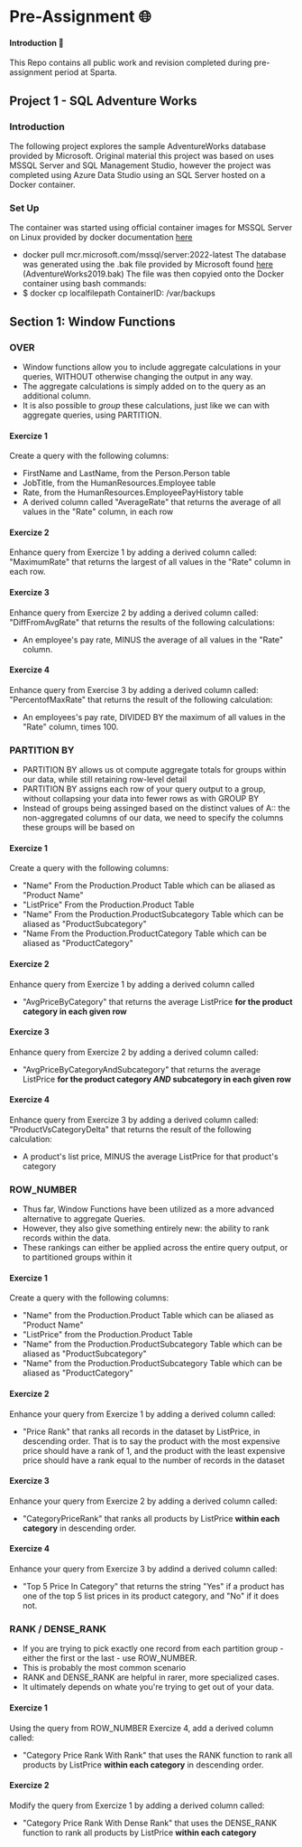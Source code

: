 # Pre-Assignment :globe_with_meridians:

#### Introduction :page_with_curl:

This Repo contains all public work and revision completed during pre-assignment period at Sparta.


## Project 1 - SQL Adventure Works

### Introduction

The following project explores the sample AdventureWorks database provided by Microsoft.
Original material this project was based on uses MSSQL Server and SQL Management Studio, however the project was completed using Azure Data Studio using an SQL Server hosted on a Docker container.

### Set Up

The container was started using official container images for MSSQL Server on Linux provided by docker documentation [here](https://hub.docker.com/_/microsoft-mssql-server)
* docker pull mcr.microsoft.com/mssql/server:2022-latest
The database was generated using the .bak file provided by Microsoft found [here](https://learn.microsoft.com/en-us/sql/samples/adventureworks-install-configure?view=sql-server-ver16&tabs=ssms) (AdventureWorks2019.bak)
The file was then copyied onto the Docker container using bash commands:
* $ docker cp localfilepath ContainerID: /var/backups 

## Section 1: Window Functions

### OVER

* Window functions allow you to include aggregate calculations in your queries, WITHOUT otherwise changing the output in any way.
* The aggregate calculations is simply added on to the query as an additional column.
* It is also possible to *group* these calculations, just like we can with aggregate queries, using PARTITION. 

#### Exercize 1
Create a query with the following columns:
* FirstName and LastName, from the Person.Person table
* JobTitle, from the HumanResources.Employee table
* Rate, from the HumanResources.EmployeePayHistory table
* A derived column called "AverageRate" that returns the average of all values in the "Rate" column, in each row

#### Exercize 2
Enhance query from Exercize 1 by adding a derived column called:
"MaximumRate" that returns the largest of all values in the "Rate" column in each row.

#### Exercize 3
Enhance query from Exercize 2 by adding a derived column called:
"DiffFromAvgRate" that returns the results of the following calculations:
* An employee's pay rate, MINUS the average of all values in the "Rate" column.

#### Exercize 4
Enhance query from Exercise 3 by adding a derived column called:
"PercentofMaxRate" that returns the result of the following calculation:
* An employees's pay rate, DIVIDED BY the maximum of all values in the "Rate" column, times 100.

### PARTITION BY

* PARTITION BY allows us ot compute aggregate totals for groups within our data, while still retaining row-level detail
* PARTITION BY assigns each row of your query output to a group, without collapsing your data into fewer rows as with GROUP BY
* Instead of groups being assinged based on the distinct values of A:: the non-aggregated columns of our data, we need to specify the columns these groups will be based on

#### Exercize 1 
Create a query with the following columns:
* "Name" From the Production.Product Table which can be aliased as "Product Name"
* "ListPrice" From the Production.Product Table
* "Name" From the Production.ProductSubcategory Table which can be aliased as "ProductSubcategory"
* "Name From the Production.ProductCategory Table which can be aliased as "ProductCategory"

#### Exercize 2
Enhance query from Exercize 1 by adding a derived column called 
* "AvgPriceByCategory" that returns the average ListPrice __for the product category in each given row__


#### Exercize 3
Enhance query from Exercize 2 by adding a derived column called:
* "AvgPriceByCategoryAndSubcategory" that returns the average ListPrice __for the product category ***AND*** subcategory in each given row__

#### Exercize 4
Enhance query from Exercize 3 by adding a derived column called:
"ProductVsCategoryDelta" that returns the result of the following calculation:
* A product's list price, MINUS the average ListPrice for that product's category

### ROW_NUMBER

* Thus far, Window Functions have been utilized as a more advanced alternative to aggregate Queries.
* However, they also give something entirely new: the ability to rank records within the data.
* These rankings can either be applied across the entire query output, or to partitioned groups within it

#### Exercize 1
Create a query with the following columns:
* "Name" from the Production.Product Table which can be aliased as "Product Name"
* "ListPrice" from the Production.Product Table
* "Name" from the Production.ProductSubcategory Table which can be aliased as "ProductSubcategory"
* "Name" from the Production.ProductSubcategory Table which can be aliased as "ProductCategory"

#### Exercize 2
Enhance your query from Exercize 1 by adding a derived column called:
* "Price Rank" that ranks all records in the dataset by ListPrice, in descending order. That is to say the product with the most expensive price should have a rank of 1, and the product with the least expensive price should have a rank equal to the number of records in the dataset

#### Exercize 3
Enhance your query from Exercize 2 by adding a derived column called:
* "CategoryPriceRank" that ranks all products by ListPrice __within each category__ in descending order.

#### Exercize 4
Enhance your query from Exercize 3 by addind a derived column called:
* "Top 5 Price In Category" that returns the string "Yes" if a product has one of the top 5 list prices in its product category, and "No" if it does not.

### RANK / DENSE_RANK

* If you are trying to pick exactly one record from each partition group - either the first or the last - use ROW_NUMBER.
* This is probably the most common scenario
* RANK and DENSE_RANK are helpful in rarer, more specialized cases.
* It ultimately depends on whate you're trying to get out of your data. 

#### Exercize 1 
Using the query from ROW_NUMBER Exercize 4, add a derived column called:
* "Category Price Rank With Rank" that uses the RANK function to rank all products by ListPrice __within each category__ in descending order. 

#### Exercize 2
Modify the query from Exercize 1 by adding a derived column called:
* "Category Price Rank With Dense Rank" that uses the DENSE_RANK function to rank all products by ListPrice __within each category__ 
